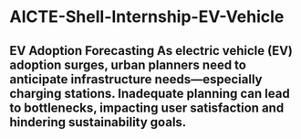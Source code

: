# AICTE-Shell-Internship-EV-Vehicle
## EV Adoption Forecasting As electric vehicle (EV) adoption surges, urban planners need to anticipate infrastructure needs—especially charging stations. Inadequate planning can lead to bottlenecks, impacting user satisfaction and hindering sustainability goals.  
